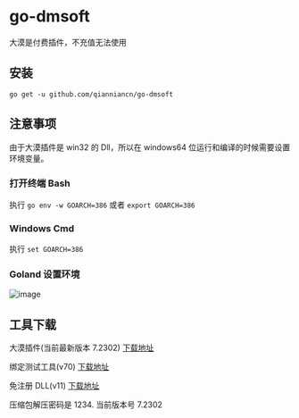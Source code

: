 # go-dmsoft

大漠是付费插件，不充值无法使用

## 安装

`go get -u github.com/qianniancn/go-dmsoft`

## 注意事项

由于大漠插件是 win32 的 Dll，所以在 windows64 位运行和编译的时候需要设置环境变量。

### 打开终端 Bash

执行 `go env -w GOARCH=386` 或者 `export GOARCH=386`

### Windows Cmd

执行 `set GOARCH=386`

### Goland 设置环境

![image](./docs/2023-01-10-172752.png)

## 工具下载

大漠插件(当前最新版本 7.2302) [下载地址](http://121.204.253.175:8088/file/dm.rar)

绑定测试工具(v70) [下载地址](http://121.204.253.175:8088/file/%E7%BB%91%E5%AE%9A%E5%B7%A5%E5%85%B7.rar)

免注册 DLL(v11) [下载地址](http://121.204.253.175:8088/file/%E5%85%8D%E6%B3%A8%E5%86%8C.rar)

压缩包解压密码是 1234. 当前版本号 7.2302
